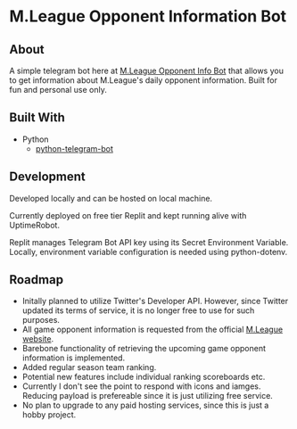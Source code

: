 # M.League Opponent Information Bot

## About
A simple telegram bot here at [M.League Opponent Info Bot](https://t.me/zincatz_bot) that allows you to get information about M.League's daily opponent information. Built for fun and personal use only.

## Built With
- Python
  - [python-telegram-bot](https://github.com/python-telegram-bot/python-telegram-bot)

## Development

Developed locally and can be hosted on local machine.

Currently deployed on free tier Replit and kept running alive with UptimeRobot.

Replit manages Telegram Bot API key using its Secret Environment Variable. Locally, environment variable configuration is needed using python-dotenv.

## Roadmap
- Initally planned to utilize Twitter's Developer API. However, since Twitter updated its terms of service, it is no longer free to use for such purposes.
- All game opponent information is requested from the official [M.League website](https://m-league.jp/).
- Barebone functionality of retrieving the upcoming game opponent information is implemented.
- Added regular season team ranking.
- Potential new features include individual ranking scoreboards etc.
- Currently I don't see the point to respond with icons and iamges. Reducing payload is prefereable since it is just utilizing free service.
- No plan to upgrade to any paid hosting services, since this is just a hobby project.